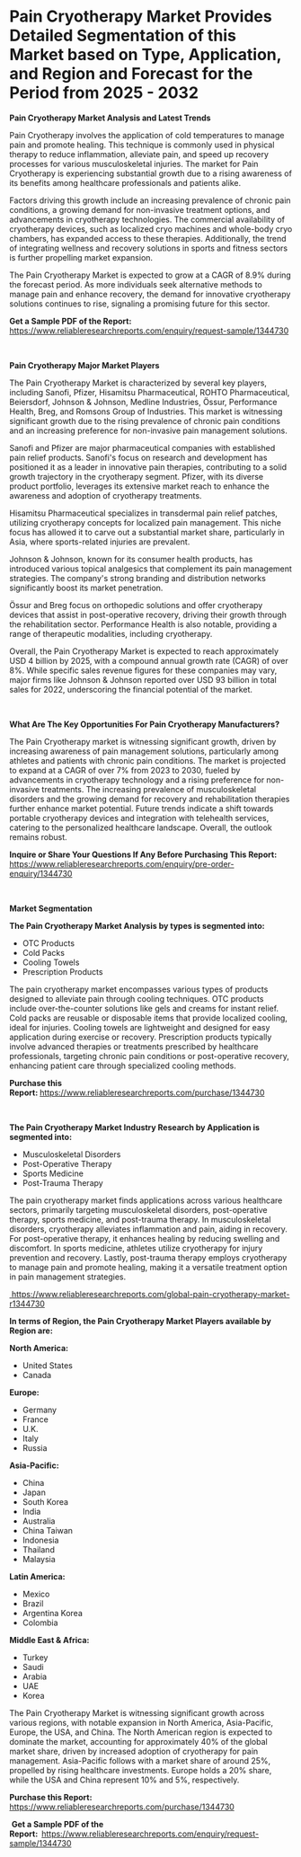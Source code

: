 <p><h1>Pain Cryotherapy Market Provides Detailed Segmentation of this Market based on Type, Application, and Region and Forecast for the Period from 2025 - 2032</h1></p><p><strong>Pain Cryotherapy Market Analysis and Latest Trends</strong></p>
<p><p>Pain Cryotherapy involves the application of cold temperatures to manage pain and promote healing. This technique is commonly used in physical therapy to reduce inflammation, alleviate pain, and speed up recovery processes for various musculoskeletal injuries. The market for Pain Cryotherapy is experiencing substantial growth due to a rising awareness of its benefits among healthcare professionals and patients alike. </p><p>Factors driving this growth include an increasing prevalence of chronic pain conditions, a growing demand for non-invasive treatment options, and advancements in cryotherapy technologies. The commercial availability of cryotherapy devices, such as localized cryo machines and whole-body cryo chambers, has expanded access to these therapies. Additionally, the trend of integrating wellness and recovery solutions in sports and fitness sectors is further propelling market expansion.</p><p>The Pain Cryotherapy Market is expected to grow at a CAGR of 8.9% during the forecast period. As more individuals seek alternative methods to manage pain and enhance recovery, the demand for innovative cryotherapy solutions continues to rise, signaling a promising future for this sector.</p></p>
<p><strong>Get a Sample PDF of the Report:&nbsp;</strong> <a href="https://www.reliableresearchreports.com/enquiry/request-sample/1344730?utm_campaign=2279&utm_medium=2&utm_source=Github&utm_content=ia&utm_term=14042025&utm_id=pain-cryotherapy">https://www.reliableresearchreports.com/enquiry/request-sample/1344730</a></p>
<p>&nbsp;</p>
<p><strong>Pain Cryotherapy Major Market Players</strong></p>
<p><p>The Pain Cryotherapy Market is characterized by several key players, including Sanofi, Pfizer, Hisamitsu Pharmaceutical, ROHTO Pharmaceutical, Beiersdorf, Johnson & Johnson, Medline Industries, Össur, Performance Health, Breg, and Romsons Group of Industries. This market is witnessing significant growth due to the rising prevalence of chronic pain conditions and an increasing preference for non-invasive pain management solutions.</p><p>Sanofi and Pfizer are major pharmaceutical companies with established pain relief products. Sanofi's focus on research and development has positioned it as a leader in innovative pain therapies, contributing to a solid growth trajectory in the cryotherapy segment. Pfizer, with its diverse product portfolio, leverages its extensive market reach to enhance the awareness and adoption of cryotherapy treatments.</p><p>Hisamitsu Pharmaceutical specializes in transdermal pain relief patches, utilizing cryotherapy concepts for localized pain management. This niche focus has allowed it to carve out a substantial market share, particularly in Asia, where sports-related injuries are prevalent.</p><p>Johnson & Johnson, known for its consumer health products, has introduced various topical analgesics that complement its pain management strategies. The company's strong branding and distribution networks significantly boost its market penetration.</p><p>Össur and Breg focus on orthopedic solutions and offer cryotherapy devices that assist in post-operative recovery, driving their growth through the rehabilitation sector. Performance Health is also notable, providing a range of therapeutic modalities, including cryotherapy.</p><p>Overall, the Pain Cryotherapy Market is expected to reach approximately USD 4 billion by 2025, with a compound annual growth rate (CAGR) of over 8%. While specific sales revenue figures for these companies may vary, major firms like Johnson & Johnson reported over USD 93 billion in total sales for 2022, underscoring the financial potential of the market.</p></p>
<p>&nbsp;</p>
<p><strong>What Are The Key Opportunities For Pain Cryotherapy Manufacturers?</strong></p>
<p><p>The Pain Cryotherapy market is witnessing significant growth, driven by increasing awareness of pain management solutions, particularly among athletes and patients with chronic pain conditions. The market is projected to expand at a CAGR of over 7% from 2023 to 2030, fueled by advancements in cryotherapy technology and a rising preference for non-invasive treatments. The increasing prevalence of musculoskeletal disorders and the growing demand for recovery and rehabilitation therapies further enhance market potential. Future trends indicate a shift towards portable cryotherapy devices and integration with telehealth services, catering to the personalized healthcare landscape. Overall, the outlook remains robust.</p></p>
<p><strong>Inquire or Share Your Questions If Any Before Purchasing This Report:</strong> <a href="https://www.reliableresearchreports.com/enquiry/pre-order-enquiry/1344730?utm_campaign=2279&utm_medium=2&utm_source=Github&utm_content=ia&utm_term=14042025&utm_id=pain-cryotherapy">https://www.reliableresearchreports.com/enquiry/pre-order-enquiry/1344730</a></p>
<p>&nbsp;</p>
<p><strong>Market Segmentation</strong></p>
<p><strong>The Pain Cryotherapy Market Analysis by types is segmented into:</strong></p>
<p><ul><li>OTC Products</li><li>Cold Packs</li><li>Cooling Towels</li><li>Prescription Products</li></ul></p>
<p><p>The pain cryotherapy market encompasses various types of products designed to alleviate pain through cooling techniques. OTC products include over-the-counter solutions like gels and creams for instant relief. Cold packs are reusable or disposable items that provide localized cooling, ideal for injuries. Cooling towels are lightweight and designed for easy application during exercise or recovery. Prescription products typically involve advanced therapies or treatments prescribed by healthcare professionals, targeting chronic pain conditions or post-operative recovery, enhancing patient care through specialized cooling methods.</p></p>
<p><strong>Purchase this Report:&nbsp;</strong><a href="https://www.reliableresearchreports.com/purchase/1344730?utm_campaign=2279&utm_medium=2&utm_source=Github&utm_content=ia&utm_term=14042025&utm_id=pain-cryotherapy">https://www.reliableresearchreports.com/purchase/1344730</a></p>
<p>&nbsp;</p>
<p><strong>The Pain Cryotherapy Market Industry Research by Application is segmented into:</strong></p>
<p><ul><li>Musculoskeletal Disorders</li><li>Post-Operative Therapy</li><li>Sports Medicine</li><li>Post-Trauma Therapy</li></ul></p>
<p><p>The pain cryotherapy market finds applications across various healthcare sectors, primarily targeting musculoskeletal disorders, post-operative therapy, sports medicine, and post-trauma therapy. In musculoskeletal disorders, cryotherapy alleviates inflammation and pain, aiding in recovery. For post-operative therapy, it enhances healing by reducing swelling and discomfort. In sports medicine, athletes utilize cryotherapy for injury prevention and recovery. Lastly, post-trauma therapy employs cryotherapy to manage pain and promote healing, making it a versatile treatment option in pain management strategies.</p></p>
<p><a href="https://www.reliableresearchreports.com/global-pain-cryotherapy-market-r1344730?utm_campaign=2279&utm_medium=2&utm_source=Github&utm_content=ia&utm_term=14042025&utm_id=pain-cryotherapy">&nbsp;https://www.reliableresearchreports.com/global-pain-cryotherapy-market-r1344730</a></p>
<p><strong>In terms of Region, the Pain Cryotherapy Market Players available by Region are:</strong></p>
<p>
    <p> <strong> North America: </strong>
        <ul>
            <li>United States</li>
            <li>Canada</li>
        </ul>
        </p> 
    <p> <strong> Europe: </strong>
        <ul>
            <li>Germany</li>
            <li>France</li>
            <li>U.K.</li>
            <li>Italy</li>
            <li>Russia</li>
        </ul>
        </p> 
    <p> <strong> Asia-Pacific: </strong>
        <ul>
            <li>China</li>
            <li>Japan</li>
            <li>South Korea</li>
            <li>India</li>
            <li>Australia</li>
            <li>China Taiwan</li>
            <li>Indonesia</li>
            <li>Thailand</li>
            <li>Malaysia</li>
        </ul>
        </p> 
    <p> <strong> Latin America: </strong>
        <ul>
            <li>Mexico</li>
            <li>Brazil</li>
            <li>Argentina Korea</li>
            <li>Colombia</li>
        </ul>
        </p> 
    <p> <strong> Middle East & Africa: </strong>
        <ul>
            <li>Turkey</li>
            <li>Saudi</li>
            <li>Arabia</li>
            <li>UAE</li>
            <li>Korea</li>
        </ul>
    </p>
    </p>
<p><p>The Pain Cryotherapy Market is witnessing significant growth across various regions, with notable expansion in North America, Asia-Pacific, Europe, the USA, and China. The North American region is expected to dominate the market, accounting for approximately 40% of the global market share, driven by increased adoption of cryotherapy for pain management. Asia-Pacific follows with a market share of around 25%, propelled by rising healthcare investments. Europe holds a 20% share, while the USA and China represent 10% and 5%, respectively.</p></p>
<p><strong>Purchase this Report: </strong><a href="https://www.reliableresearchreports.com/purchase/1344730?utm_campaign=2279&utm_medium=2&utm_source=Github&utm_content=ia&utm_term=14042025&utm_id=pain-cryotherapy">https://www.reliableresearchreports.com/purchase/1344730</a></p>
<p>&nbsp;<strong>Get a Sample PDF of the Report:&nbsp;&nbsp;</strong><a href="https://www.reliableresearchreports.com/enquiry/request-sample/1344730?utm_campaign=2279&utm_medium=2&utm_source=Github&utm_content=ia&utm_term=14042025&utm_id=pain-cryotherapy">https://www.reliableresearchreports.com/enquiry/request-sample/1344730</a></p>
<p><strong></strong></p>
<p><p></p><p></p><p></p></p>
